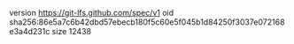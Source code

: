 version https://git-lfs.github.com/spec/v1
oid sha256:86e5a7c6b42dbd57ebecb180f5c60e5f045b1d84250f3037e072168e3a4d231c
size 12438
